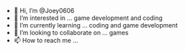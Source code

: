 - 👋 Hi, I’m @Joey0606
- 👀 I’m interested in ... game development and coding
- 🌱 I’m currently learning ... coding and game development
- 💞️ I’m looking to collaborate on ... games
- 📫 How to reach me ... 

<!---
Joey0606/Joey0606 is a ✨ special ✨ repository because its `README.md` (this file) appears on your GitHub profile.
You can click the Preview link to take a look at your changes.
--->
